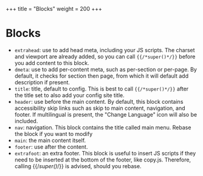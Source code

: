 +++
title = "Blocks"
weight = 200
+++
# Blocks
- `extrahead`: use to add head meta, including your JS scripts. The charset and viewport are already added, so you can call `{{/*super()*/}}` before you add content to this block.
- `dmeta`: use to add per-content meta, such as per-section or per-page. By default, it checks for section then page, from which it will default add description if present.
- `title`: title, default to config. This is best to call `{{/*super()*/}}` after the title set to also add your config site title.
- `header`: use before the main content. By default, this block contains accessibility skip links such as skip to main content, navigation, and footer. If multilingual is present, the "Change Language" icon will also be included.
- `nav`: navigation. This block contains the title called main menu. Rebase the block if you want to modify
- `main`: the main content itself.
- `footer`: use after the content.
- `extrafoot`: an extra footer. This block is useful to insert JS scripts if they need to be inserted at the bottom of the footer, like copy.js. Therefore, calling {{/*super()*/}} is advised, should you rebase.